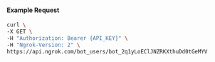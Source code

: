 <!-- Code generated for API Clients. DO NOT EDIT. -->

#### Example Request

```bash
curl \
-X GET \
-H "Authorization: Bearer {API_KEY}" \
-H "Ngrok-Version: 2" \
https://api.ngrok.com/bot_users/bot_2q1yLoEClJNZRKXthuDd0tGeMYV
```
